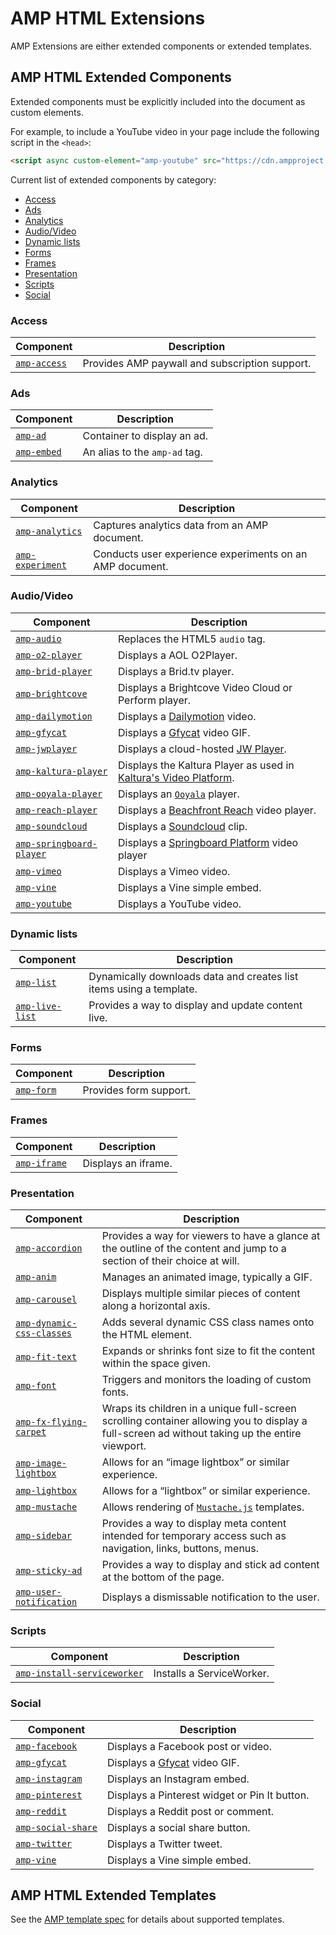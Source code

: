 # AMP HTML Extensions

AMP Extensions are either extended components or extended templates.

## AMP HTML Extended Components

Extended components must be explicitly included into the document as custom elements.

For example, to include a YouTube video in your page
include the following script in the `<head>`:

```html
<script async custom-element="amp-youtube" src="https://cdn.ampproject.org/v0/amp-youtube-0.1.js"></script>
```

Current list of extended components by category:

- [Access](#access)
- [Ads](#ads)
- [Analytics](#analytics)
- [Audio/Video](#audiovideo)
- [Dynamic lists](#dynamic-lists)
- [Forms](#forms)
- [Frames](#frames)
- [Presentation](#presentation)
- [Scripts](#scripts)
- [Social](#social)

### Access

| Component | Description |
| --------- | ----------- |
| [`amp-access`](amp-access/amp-access.md) | Provides AMP paywall and subscription support.  |

### Ads

| Component | Description |
| --------- | ----------- |
| [`amp-ad`](amp-ad/amp-ad.md) | Container to display an ad. |
| [`amp-embed`](amp-ad/amp-embed.md) | An alias to the `amp-ad` tag. |

### Analytics

| Component | Description |
| --------- | ----------- |
| [`amp-analytics`](amp-analytics/amp-analytics.md) | Captures analytics data from an AMP document. |
| [`amp-experiment`](amp-experiment/amp-experiment.md) | Conducts user experience experiments on an AMP document. |

### Audio/Video

| Component | Description |
| --------- | ----------- |
| [`amp-audio`](amp-audio/amp-audio.md) | Replaces the HTML5 `audio` tag. |
| [`amp-o2-player`](amp-o2-player/amp-o2-player.md) | Displays a AOL O2Player. |
| [`amp-brid-player`](amp-brid-player/amp-brid-player.md) | Displays a Brid.tv player. |
| [`amp-brightcove`](amp-brightcove/amp-brightcove.md) | Displays a Brightcove Video Cloud or Perform player. |
| [`amp-dailymotion`](amp-dailymotion/amp-dailymotion.md) | Displays a [Dailymotion](https://www.dailymotion.com) video. |
| [`amp-gfycat`](amp-gfycat/amp-gfycat.md) | Displays a [Gfycat](https://gfycat.com) video GIF. |
| [`amp-jwplayer`](amp-jwplayer/amp-jwplayer.md) | Displays a cloud-hosted [JW Player](https://www.jwplayer.com/). |
| [`amp-kaltura-player`](amp-kaltura-player/amp-kaltura-player.md) | Displays the Kaltura Player as used in [Kaltura's Video Platform](https://corp.kaltura.com/). |
| [`amp-ooyala-player`](amp-ooyala-player/amp-ooyala-player.md) | Displays an [`Ooyala`](http://ooyala.com) player. |
| [`amp-reach-player`](amp-reach-player/amp-reach-player.md) | Displays a [Beachfront Reach](https://beachfrontreach.com/) video player. |
| [`amp-soundcloud`](amp-soundcloud/amp-soundcloud.md) | Displays a [Soundcloud](https://soundcloud.com/) clip. |
| [`amp-springboard-player`](amp-springboard-player/amp-springboard-player.md) | Displays a [Springboard Platform](http://publishers.springboardplatform.com/users/login) video player |
| [`amp-vimeo`](amp-vimeo/amp-vimeo.md) | Displays a Vimeo video. |
| [`amp-vine`](amp-vine/amp-vine.md) | Displays a Vine simple embed. |
| [`amp-youtube`](amp-youtube/amp-youtube.md) | Displays a YouTube video. |

### Dynamic lists

| Component | Description |
| --------- | ----------- |
| [`amp-list`](amp-list/amp-list.md) | Dynamically downloads data and creates list items using a template. |
| [`amp-live-list`](amp-live-list/amp-live-list.md) | Provides a way to display and update content live. |

### Forms

| Component | Description |
| --------- | ----------- |
| [`amp-form`](amp-form/amp-form.md) | Provides form support. |

### Frames

| Component | Description |
| --------- | ----------- |
| [`amp-iframe`](amp-iframe/amp-iframe.md) | Displays an iframe. |

### Presentation

| Component | Description |
| --------- | ----------- |
| [`amp-accordion`](amp-accordion/amp-accordion.md) | Provides a way for viewers to have a glance at the outline of the content and jump to a section of their choice at will. |
| [`amp-anim`](amp-anim/amp-anim.md) | Manages an animated image, typically a GIF. |
| [`amp-carousel`](amp-carousel/amp-carousel.md) | Displays multiple similar pieces of content along a horizontal axis. |
| [`amp-dynamic-css-classes`](amp-dynamic-css-classes/amp-dynamic-css-classes.md) | Adds several dynamic CSS class names onto the HTML element. |
| [`amp-fit-text`](amp-fit-text/amp-fit-text.md) | Expands or shrinks font size to fit the content within the space given. |
| [`amp-font`](amp-font/amp-font.md) | Triggers and monitors the loading of custom fonts. |
| [`amp-fx-flying-carpet`](amp-fx-flying-carpet/amp-fx-flying-carpet.md) | Wraps its children in a unique full-screen scrolling container allowing you to display a full-screen ad without taking up the entire viewport. |
| [`amp-image-lightbox`](amp-image-lightbox/amp-image-lightbox.md) | Allows for an “image lightbox” or similar experience. |
| [`amp-lightbox`](amp-lightbox/amp-lightbox.md) | Allows for a “lightbox” or similar experience. |
| [`amp-mustache`](amp-mustache/amp-mustache.md) | Allows rendering of [`Mustache.js`](https://github.com/janl/mustache.js/) templates. |
| [`amp-sidebar`](amp-sidebar/amp-sidebar.md) | Provides a way to display meta content intended for temporary access such as navigation, links, buttons, menus. |
| [`amp-sticky-ad`](amp-sticky-ad/amp-sticky-ad.md) | Provides a way to display and stick ad content at the bottom of the page.|
| [`amp-user-notification`](amp-user-notification/amp-user-notification.md) | Displays a dismissable notification to the user. |

### Scripts

| Component | Description |
| --------- | ----------- |
| [`amp-install-serviceworker`](amp-install-serviceworker/amp-install-serviceworker.md) | Installs a ServiceWorker. |

### Social

| Component | Description |
| --------- | ----------- |
| [`amp-facebook`](amp-facebook/amp-facebook.md) | Displays a Facebook post or video. |
| [`amp-gfycat`](amp-gfycat/amp-gfycat.md) | Displays a [Gfycat](https://gfycat.com) video GIF. |
| [`amp-instagram`](amp-instagram/amp-instagram.md) | Displays an Instagram embed. |
| [`amp-pinterest`](amp-pinterest/amp-pinterest.md) | Displays a Pinterest widget or Pin It button. |
| [`amp-reddit`](amp-reddit/amp-reddit.md) | Displays a Reddit post or comment. |
| [`amp-social-share`](amp-social-share/amp-social-share.md) | Displays a social share button. |
| [`amp-twitter`](amp-twitter/amp-twitter.md) | Displays a Twitter tweet. |
| [`amp-vine`](amp-vine/amp-vine.md) | Displays a Vine simple embed. |


## AMP HTML Extended Templates

See the [AMP template spec](../spec/amp-html-templates.md) for details about supported templates.
